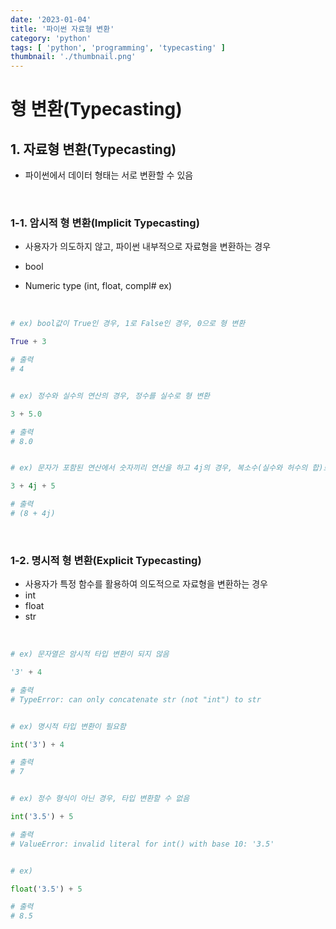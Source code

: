 ```yaml
---
date: '2023-01-04'
title: '파이썬 자료형 변환'
category: 'python'
tags: [ 'python', 'programming', 'typecasting' ]
thumbnail: './thumbnail.png'
---
```


# 형 변환(Typecasting)

## 1. 자료형 변환(Typecasting)

- 파이썬에서 데이터 형태는 서로 변환할 수 있음

<br>

### 1-1. 암시적 형 변환(Implicit Typecasting)

- 사용자가 의도하지 않고, 파이썬 내부적으로 자료형을 변환하는 경우

- bool
- Numeric type (int, float, compl# ex)

<br>

```python
# ex) bool값이 True인 경우, 1로 False인 경우, 0으로 형 변환

True + 3

# 출력
# 4


# ex) 정수와 실수의 연산의 경우, 정수를 실수로 형 변환

3 + 5.0

# 출력
# 8.0


# ex) 문자가 포함된 연산에서 숫자끼리 연산을 하고 4j의 경우, 복소수(실수와 허수의 합)로 인식

3 + 4j + 5

# 출력
# (8 + 4j)
```

<br>

### 1-2. 명시적 형 변환(Explicit Typecasting)

- 사용자가 특정 함수를 활용하여 의도적으로 자료형을 변환하는 경우
- int
- float
- str

<br>

```python
# ex) 문자열은 암시적 타입 변환이 되지 않음

'3' + 4

# 출력
# TypeError: can only concatenate str (not "int") to str


# ex) 명시적 타입 변환이 필요함

int('3') + 4

# 출력
# 7


# ex) 정수 형식이 아닌 경우, 타입 변환할 수 없음

int('3.5') + 5

# 출력
# ValueError: invalid literal for int() with base 10: '3.5'


# ex)

float('3.5') + 5

# 출력
# 8.5
```

[//]: # (---)

[//]: # ()

[//]: # (## Source)

[//]: # ()

[//]: # (- SEO 기본 가이드)

[//]: # ()

[//]: # (  [<https://support.google.com/webmasters/answer/7451184?hl=ko&ref_topic=9460495>]&#40;<https://support.google.com/webmasters/answer/7451184?hl=ko&ref_topic=9460495>&#41;)